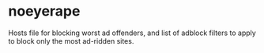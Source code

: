 noeyerape
=========

Hosts file for blocking worst ad offenders, and list of adblock filters to apply to block only the most ad-ridden sites.

